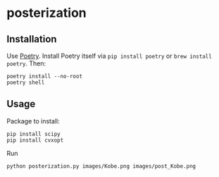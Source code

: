 # posterization

## Installation

Use [Poetry](https://python-poetry.org/). Install Poetry itself via `pip install poetry` or `brew install poetry`. Then:

    poetry install --no-root
    poetry shell

## Usage

Package to install:

    pip install scipy
    pip install cvxopt

Run

    python posterization.py images/Kobe.png images/post_Kobe.png
